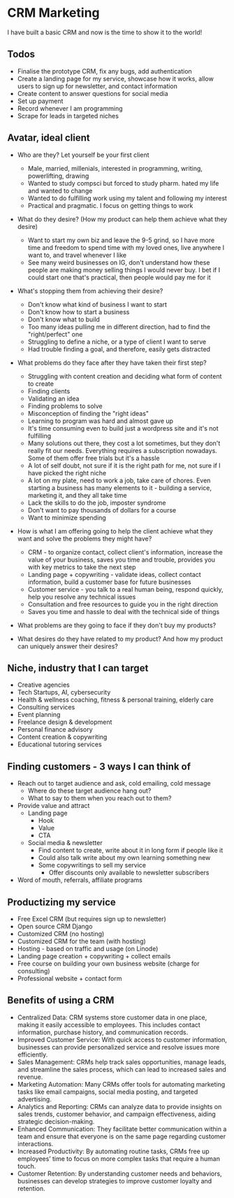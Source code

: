 # CRM Marketing
I have built a basic CRM and now is the time to show it to the world!

## Todos
- Finalise the prototype CRM, fix any bugs, add authentication
- Create a landing page for my service, showcase how it works, allow users to sign up for newsletter, and contact information
- Create content to answer questions for social media
- Set up payment
- Record whenever I am programming
- Scrape for leads in targeted niches

## Avatar, ideal client
- Who are they? Let yourself be your first client
	- Male, married, millenials, interested in programming, writing, powerlifting, drawing
   	- Wanted to study compsci but forced to study pharm. hated my life and wanted to change
   	- Wanted to do fulfilling work using my talent and following my interest
   	- Practical and pragmatic. I focus on getting things to work 

- What do they desire? (How my product can help them achieve what they desire)
	- Want to start my own biz and leave the 9-5 grind, so I have more time and freedom to spend time with my loved ones, live anywhere I want to, and travel whenever I like
  	- See many weird businesses on IG, don't understand how these people are making money selling things I would never buy. I bet if I could start one that's practical, then people would pay me for it
	
- What's stopping them from achieving their desire?
	- Don't know what kind of business I want to start
   	- Don't know how to start a business
   	- Don't know what to build
   	- Too many ideas pulling me in different direction, had to find the "right/perfect" one
   	- Struggling to define a niche, or a type of client I want to serve
   	- Had trouble finding a goal, and therefore, easily gets distracted

- What problems do they face after they have taken their first step?
	- Struggling with content creation and deciding what form of content to create
   	- Finding clients
   	- Validating an idea
   	- Finding problems to solve
   	- Misconception of finding the "right ideas"
   	- Learning to program was hard and almost gave up
   	- It's time consuming even to build just a wordpress site and it's not fulfilling
   	- Many solutions out there, they cost a lot sometimes, but they don't really fit our needs. Everything requires a subscription nowadays. Some of them offer free trials but it's a hassle
   	- A lot of self doubt, not sure if it is the right path for me, not sure if I have picked the right niche
   	- A lot on my plate, need to work a job, take care of chores. Even starting a business has many elements to it - building a service, marketing it, and they all take time
   	- Lack the skills to do the job, imposter syndrome
   	- Don't want to pay thousands of dollars for a course
   	- Want to minimize spending
 
- How is what I am offering going to help the client achieve what they want and solve the problems they might have?
  	- CRM - to organize contact, collect client's information, increase the value of your business, saves you time and trouble, provides you with key metrics to take the next step
  	- Landing page + copywriting - validate ideas, collect contact information, build a customer base for future businesses
  	- Customer service - you talk to a real human being, respond quickly, help you resolve any technical issues
  	- Consultation and free resources to guide you in the right direction
  	- Saves you time and hassle to deal with the technical side of things

- What problems are they going to face if they don't buy my products?

- What desires do they have related to my product? And how my product can uniquely answer their desires?


## Niche, industry that I can target
- Creative agencies
- Tech Startups, AI, cybersecurity
- Health & wellness coaching, fitness & personal training, elderly care
- Consulting services
- Event planning
- Freelance design & development
- Personal finance advisory
- Content creation & copywriting
- Educational tutoring services

## Finding customers - 3 ways I can think of
- Reach out to target audience and ask, cold emailing, cold message
	- Where do these target audience hang out?
	- What to say to them when you reach out to them?
- Provide value and attract
	- Landing page	
		- Hook
		- Value
		- CTA
	- Social media & newsletter
		- Find content to create, write about it in long form if people like it
		- Could also talk write about my own learning something new
		- Some copywritings to sell my service
    		- Offer discounts only available to newsletter subscribers
- Word of mouth, referrals, affiliate programs

## Productizing my service
- Free Excel CRM (but requires sign up to newsletter)
- Open source CRM Django
- Customized CRM (no hosting)
- Customized CRM for the team (with hosting)
- Hosting - based on traffic and usage (on Linode)
- Landing page creation + copywriting + collect emails
- Free course on building your own business website (charge for consulting)
- Professional website + contact form

## Benefits of using a CRM
- Centralized Data: CRM systems store customer data in one place, making it easily accessible to employees. This includes contact information, purchase history, and communication records.
- Improved Customer Service: With quick access to customer information, businesses can provide personalized service and resolve issues more efficiently.
- Sales Management: CRMs help track sales opportunities, manage leads, and streamline the sales process, which can lead to increased sales and revenue.
- Marketing Automation: Many CRMs offer tools for automating marketing tasks like email campaigns, social media posting, and targeted advertising.
- Analytics and Reporting: CRMs can analyze data to provide insights on sales trends, customer behavior, and campaign effectiveness, aiding strategic decision-making.
- Enhanced Communication: They facilitate better communication within a team and ensure that everyone is on the same page regarding customer interactions.
- Increased Productivity: By automating routine tasks, CRMs free up employees’ time to focus on more complex tasks that require a human touch.
- Customer Retention: By understanding customer needs and behaviors, businesses can develop strategies to improve customer loyalty and retention.
